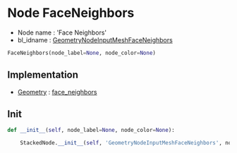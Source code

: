 # Node FaceNeighbors

- Node name : 'Face Neighbors'
- bl_idname : [GeometryNodeInputMeshFaceNeighbors](https://docs.blender.org/api/current/bpy.types.GeometryNodeInputMeshFaceNeighbors.html)


``` python
FaceNeighbors(node_label=None, node_color=None)
```
## Implementation

- [Geometry](/docs/GeoNodes/Geometry.md) : [face_neighbors](/docs/GeoNodes/Geometry.md#face_neighbors)

## Init

``` python
def __init__(self, node_label=None, node_color=None):

    StackedNode.__init__(self, 'GeometryNodeInputMeshFaceNeighbors', node_label=node_label, node_color=node_color)
```
